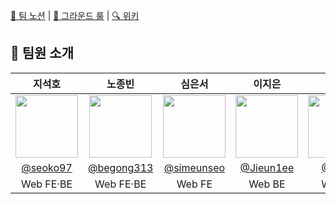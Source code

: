 [:ledger: 팀 노션](https://rain-spatula-0a1.notion.site/12ae944ce960809eaf09e494ae58b73d?v=1b9cf2c65c7c4abd90a58ec5405973df&pvs=4) | [:busts_in_silhouette: 그라운드 룰](https://github.com/boostcampwm-2024/web21-boostproject/wiki/%EA%B7%B8%EB%9D%BC%EC%9A%B4%EB%93%9C%EB%A3%B0) | [:mag: 위키](https://github.com/boostcampwm-2024/web21-boostproject/wiki)

## :wave: 팀원 소개
| <div align = "center"><b>지석호</b></div> | <div align = "center"><b>노종빈</b></div> | <div align = "center"><b>심은서</b></div> | <div align = "center"><b>이지은</b></div> | <div align = "center"><b>황성하</b></div> |
| :---: | :---: | :---: | :---: | :---: |
| <img src="https://avatars.githubusercontent.com/u/60173534?v=4" width="100" height="100" /> | <img src="https://avatars.githubusercontent.com/u/95959567?v=4" width="100" height="100" /> | <img src="https://avatars.githubusercontent.com/u/55528304?v=4" width="100" height="100" /> | <img src="https://avatars.githubusercontent.com/u/112913242?v=4" width="100" height="100" /> | <img src="https://avatars.githubusercontent.com/u/58902013?v=4" width="100" height="100" /> |
| [@seoko97](https://github.com/seoko97) | [@begong313](https://github.com/begong313) | [@simeunseo](https://github.com/simeunseo) | [@Jieun1ee](https://github.com/Jieun1ee) | [@Fixtar](https://github.com/Fixtar) |
| Web FE·BE | Web FE·BE | Web FE | Web BE | Web BE |

